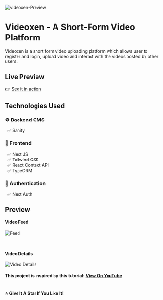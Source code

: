 ![videoxen-Preview](https://user-images.githubusercontent.com/55589114/207314424-4a8f3258-ffa9-4713-b334-4118ebb0690d.gif)

# Videoxen - A Short-Form Video Platform

Videoxen is a short form video uploading platform which allows user to register and login, upload video and interact with the videos posted by other users.

## Live Preview

👉 [See it in action](https://videoxen.vercel.app/) <br />

## Technologies Used

### ⚙️ Backend CMS

&nbsp; ✅ Sanity

### 🎨 Frontend

&nbsp; ✅ Next JS<br />
&nbsp; ✅ Tailwind CSS<br />
&nbsp; ✅ React Context API <br />
&nbsp; ✅ TypeORM<br />

### 🔐 Authentication

&nbsp; ✅ Next Auth<br />

## Preview

#### Video Feed

![Feed](https://user-images.githubusercontent.com/55589114/207325402-d021a45b-f54f-4a4b-869f-7d0f1766cad9.png)

<br/>

#### Video Details

![Video Details](https://user-images.githubusercontent.com/55589114/207325678-ce877fb8-7a0f-46c8-9433-72ea4c88c885.png)

#### This project is inspired by this tutorial: [View On YouTube](https://youtu.be/CcBHZ0t2Qwc)

#

#### ⭐ Give It A Star If You Like It!

#

###
